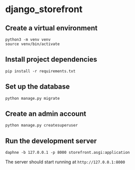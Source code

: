 # django_storefront

## Create a virtual environment
```
python3 -m venv venv
source venv/bin/activate
```

## Install project dependencies

  `pip install -r requirements.txt`

## Set up the database
`python manage.py migrate`

## Create an admin account
`python manage.py createsuperuser`

## Run the development server
`daphne -b 127.0.0.1 -p 8000 storefront.asgi:application`

The server should start running at `http://127.0.0.1:8000`